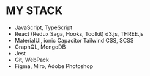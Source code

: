 # MY STACK
 - JavaScript, TypeScript
 - React (Redux Saga, Hooks, Toolkit) d3.js, THREE.js
 - MaterialUI, ionic Capacitor Tailwind CSS, SCSS
 - GraphQL, MongoDB
 - Jest
 - Git, WebPack
 - Figma, Miro, Adobe Photoshop
